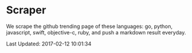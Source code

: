 # Scraper

We scrape the github trending page of these languages: go, python, javascript, swift, objective-c, ruby, and push a markdown result everyday.

Last Updated: 2017-02-12 10:01:34